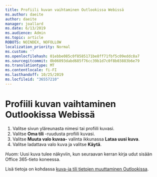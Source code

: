 ```yaml
---
title: Profiili kuvan vaihtaminen Outlookissa Webissä
ms.author: daeite
author: daeite
manager: joallard
ms.date: 6/13/2019
ms.audience: Admin
ms.topic: article
ROBOTS: NOINDEX, NOFOLLOW
localization_priority: Normal
ms.custom: ''
ms.openlocfilehash: 01ebbe085c0f8585171be8ff71fbf5c09eddc8a7
ms.sourcegitcommit: 0b06093dabd685f76cc39b1d7c0f8b03883b6e79
ms.translationtype: MT
ms.contentlocale: fi-FI
ms.lasthandoff: 10/25/2019
ms.locfileid: "36557210"
---
```

# <a name="change-your-profile-picture-in-outlook-on-the-web"></a>Profiili kuvan vaihtaminen Outlookissa Webissä

1. Valitse sivun yläreunasta nimesi tai profiili kuvasi.
1. Valitse **Oma tili** -ruudusta profiili kuvasi.
1. Valitse **Muuta valo kuvaa-** valinta ikkunassa **Lataa uusi kuva**.
1. Valitse ladattava valo kuva ja valitse **Käytä**.

*Huom:* Uusi kuva tulee näkyviin, kun seuraavan kerran kirja udut sisään Office 365-tieto koneessa.

Lisä tietoja on kohdassa [kuva-ja tili tietojen muuttaminen Outlookissa](https://support.office.com/article/b2dbb289-851d-4bed-93c3-3e136f5659ec).